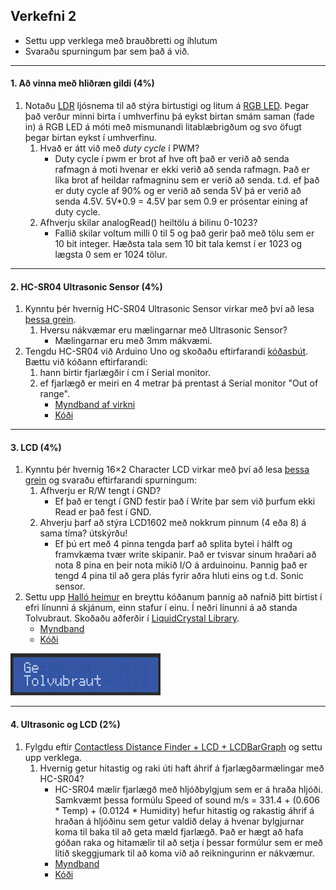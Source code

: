 ## Verkefni 2

- Settu upp verklega með brauðbretti og íhlutum
- Svaraðu spurningum þar sem það á við.

---

#### 1. Að vinna með hliðræn gildi (4%)

1. Notaðu [LDR](https://create.arduino.cc/projecthub/tarantula3/using-an-ldr-sensor-with-arduino-807b1c) ljósnema til að stýra birtustigi og litum á [RGB LED](https://learn.adafruit.com/adafruit-arduino-lesson-3-rgb-leds/overview). Þegar það verður minni birta í umhverfinu þá eykst birtan smám saman (fade in) á RGB LED á móti með mismunandi litablæbrigðum og svo öfugt þegar birtan eykst í umhverfinu.
    1. Hvað er átt við með *duty cycle* í PWM?
        - Duty cycle í pwm er brot af hve oft það er verið að senda rafmagn á moti hvenar er ekki verið að senda rafmagn. Það er líka brot af heildar rafmagninu sem er verið að           senda. t.d. ef það er duty cycle af 90% og er verið að senda 5V þá er verið að senda 4.5V. 5V*0.9 = 4.5V þar sem 0.9 er prósentar eining af duty cycle.
    1. Afhverju skilar analogRead() heiltölu á bilinu 0-1023?
        - Fallið skilar voltum milli 0 til 5 og það gerir það með tölu sem er 10 bit integer. Hæðsta tala sem 10 bit tala kemst í er 1023 og lægsta 0 sem er 1024 tölur.
       
---

#### 2. HC-SR04 Ultrasonic Sensor (4%)
1. Kynntu þér hvernig HC-SR04 Ultrasonic Sensor virkar með því að lesa [þessa grein](https://lastminuteengineers.com/arduino-sr04-ultrasonic-sensor-tutorial/). 
    1. Hversu nákvæmar eru mælingarnar með Ultrasonic Sensor?
        - Mælingarnar eru með 3mm mákvæmi.
1. Tengdu HC-SR04 við Arduino Uno og skoðaðu eftirfarandi [kóðasbút](https://github.com/VESM2VT/Efni/blob/main/Kodi/sonic.ino). Bættu við kóðann eftirfarandi:
   1. hann birtir fjarlægðir í cm í Serial monitor.
   2. ef fjarlægð er meiri en 4 metrar þá prentast á Serial monitor "Out of range". 
       - [Myndband af virkni](https://youtu.be/PcNb6rW-j2o)
       - [Kóði](https://github.com/sveinnoli/vesm2h21/blob/main/Verkefni2/Code/sonic_sensor.ino)
   
   
---

#### 3. LCD (4%)
1. Kynntu þér hvernig 16×2 Character LCD virkar með því að lesa [þessa grein](https://lastminuteengineers.com/arduino-1602-character-lcd-tutorial/) og svaraðu eftirfarandi spurningum:
   1. Afhverju er R/W tengt í GND?
        - Ef það er tengt í GND festir það í Write þar sem við þurfum ekki Read er það fest í GND.
   1. Ahverju þarf að stýra LCD1602 með nokkrum pinnum (4 eða 8) á sama tíma? útskýrðu!
        - Ef þú ert með 4 pinna tengda þarf að splita bytei í hálft og framvkæma tvær write skipanir. Það er tvisvar sinum hraðari að nota 8 pina en þeir nota mikið I/O á                  arduinoinu. Þannig það er tengd 4 pina til að gera plás fyrir aðra hluti eins og t.d. Sonic sensor.
1. Settu upp [Halló heimur](https://lastminuteengineers.com/arduino-1602-character-lcd-tutorial/#arduino-code) en breyttu kóðanum þannig að nafnið þitt birtist í efri línunni á skjánum, einn stafur í einu. Í neðri línunni á að standa Tolvubraut. Skoðaðu aðferðir í [LiquidCrystal Library](https://www.arduino.cc/en/Reference/LiquidCrystal).
    - [Myndband](https://youtu.be/i0epgOb2OI8)
    - [Kóði](https://github.com/sveinnoli/vesm2h21/blob/main/Verkefni2/Code/LCD.ino)
 
 

![lcd nafn](https://raw.githubusercontent.com/VESM2VT/Efni/main/Myndir/lcd_verkefni2.gif)

---

#### 4. Ultrasonic og LCD (2%)

1. Fylgdu eftir [Contactless Distance Finder + LCD + LCDBarGraph](https://lastminuteengineers.com/arduino-sr04-ultrasonic-sensor-tutorial/#arduino-project-contactless-distance-finder) og settu upp verklega.
   1. Hvernig getur hitastig og raki úti haft áhrif á fjarlægðarmælingar með HC-SR04?
        - HC-SR04 mælir fjarlægð með hljóðbylgjum sem er á hraða hljóði. Samkvæmt þessa formúlu Speed of sound m/s = 331.4 + (0.606 * Temp) + (0.0124 * Humidity)
          hefur hitastig og rakastig áhrif á hraðan á hljóðinu sem getur valdið delay á hvenar bylgjurnar koma til baka til að geta mæld fjarlægð. Það er hægt að hafa góðan raka           og hitamælir til að setja í þessar formúlur sem er með lítið skeggjumark til að koma við að reikningurinn er nákvæmur.
        - [Myndband](https://www.youtube.com/watch?v=0KHbfkyl__Q&ab_channel=Icgxstriker)
        - [Kóði](https://github.com/sveinnoli/vesm2h21/blob/main/Verkefni2/Code/LCD_bar_graph.ino)
        
